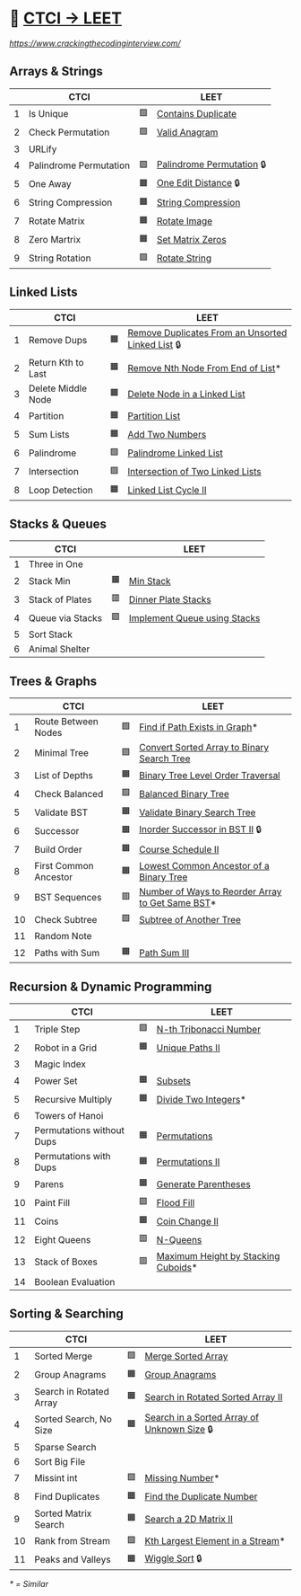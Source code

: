 📗 [CTCI -> LEET](https://leetcode.com/discuss/post/1152824/cracking-the-coding-interview-6th-editio-97nm/)
=================

_https://www.crackingthecodinginterview.com/_


Arrays & Strings
----------------

|    | CTCI                   |    | LEET 
|----|------------------------|----|-----
|  1 | Is Unique              | 🟩 | [Contains Duplicate](https://leetcode.com/problems/contains-duplicate/)
|  2 | Check Permutation      | 🟩 | [Valid Anagram](https://leetcode.com/problems/valid-anagram/)
|  3 | URLify                 | 
|  4 | Palindrome Permutation | 🟩 | [Palindrome Permutation](https://leetcode.com/problems/palindrome-permutation/) 🔒
|  5 | One Away               | 🟧 | [One Edit Distance](https://leetcode.com/problems/one-edit-distance/) 🔒
|  6 | String Compression     | 🟧 | [String Compression](https://leetcode.com/problems/string-compression/)
|  7 | Rotate Matrix          | 🟧 | [Rotate Image](https://leetcode.com/problems/rotate-image/)
|  8 | Zero Martrix           | 🟧 | [Set Matrix Zeros](https://leetcode.com/problems/set-matrix-zeroes/)
|  9 | String Rotation        | 🟩 | [Rotate String](https://leetcode.com/problems/rotate-string/)


Linked Lists
------------

|    | CTCI                   |    | LEET
|----|------------------------|----|-----
|  1 | Remove Dups            | 🟧 | [Remove Duplicates From an Unsorted Linked List](https://leetcode.com/problems/remove-duplicates-from-an-unsorted-linked-list/) 🔒
|  2 | Return Kth to Last     | 🟧 | [Remove Nth Node From End of List](https://leetcode.com/problems/remove-nth-node-from-end-of-list/)*
|  3 | Delete Middle Node     | 🟧 | [Delete Node in a Linked List](https://leetcode.com/problems/delete-node-in-a-linked-list/)
|  4 | Partition              | 🟧 | [Partition List](https://leetcode.com/problems/partition-list/)
|  5 | Sum Lists              | 🟧 | [Add Two Numbers](https://leetcode.com/problems/add-two-numbers/)
|  6 | Palindrome             | 🟩 | [Palindrome Linked List](https://leetcode.com/problems/palindrome-linked-list/)
|  7 | Intersection           | 🟩 | [Intersection of Two Linked Lists](https://leetcode.com/problems/intersection-of-two-linked-lists/)
|  8 | Loop Detection         | 🟧 | [Linked List Cycle II](https://leetcode.com/problems/linked-list-cycle-ii/)


Stacks & Queues
---------------

|    | CTCI                  |    | LEET
|----|-----------------------|----|-----
|  1 | Three in One          |    |
|  2 | Stack Min             | 🟧 | [Min Stack](https://leetcode.com/problems/min-stack/)
|  3 | Stack of Plates       | 🟥 | [Dinner Plate Stacks](https://leetcode.com/problems/dinner-plate-stacks/)
|  4 | Queue via Stacks      | 🟩 | [Implement Queue using Stacks](https://leetcode.com/problems/implement-queue-using-stacks/)
|  5 | Sort Stack            |    |
|  6 | Animal Shelter        |    |


Trees & Graphs
--------------

|    | CTCI                  |    | LEET
|----|-----------------------|----|-----
|  1 | Route Between Nodes   | 🟩 | [Find if Path Exists in Graph](https://leetcode.com/problems/find-if-path-exists-in-graph/)*
|  2 | Minimal Tree          | 🟩 | [Convert Sorted Array to Binary Search Tree](https://leetcode.com/problems/convert-sorted-array-to-binary-search-tree/)
|  3 | List of Depths        | 🟧 | [Binary Tree Level Order Traversal](https://leetcode.com/problems/binary-tree-level-order-traversal/)
|  4 | Check Balanced        | 🟩 | [Balanced Binary Tree](https://leetcode.com/problems/balanced-binary-tree/)
|  5 | Validate BST          | 🟧 | [Validate Binary Search Tree](https://leetcode.com/problems/validate-binary-search-tree/)
|  6 | Successor             | 🟧 | [Inorder Successor in BST II](https://leetcode.com/problems/inorder-successor-in-bst-ii/) 🔒
|  7 | Build Order           | 🟧 | [Course Schedule II](https://leetcode.com/problems/course-schedule-ii/)
|  8 | First Common Ancestor | 🟧 | [Lowest Common Ancestor of a Binary Tree](https://leetcode.com/problems/lowest-common-ancestor-of-a-binary-tree/)
|  9 | BST Sequences         | 🟥 | [Number of Ways to Reorder Array to Get Same BST](https://leetcode.com/problems/number-of-ways-to-reorder-array-to-get-same-bst/)*
| 10 | Check Subtree         | 🟩 | [Subtree of Another Tree](https://leetcode.com/problems/subtree-of-another-tree/)
| 11 | Random Note           |    |
| 12 | Paths with Sum        | 🟧 | [Path Sum III](https://leetcode.com/problems/path-sum-iii/)


Recursion & Dynamic Programming
-------------------------------

|    | CTCI                      |    | LEET
|----|---------------------------|----|-----
|  1 | Triple Step               | 🟩 | [N-th Tribonacci Number](https://leetcode.com/problems/n-th-tribonacci-number/)
|  2 | Robot in a Grid           | 🟧 | [Unique Paths II](https://leetcode.com/problems/unique-paths-ii/)
|  3 | Magic Index               |    |
|  4 | Power Set                 | 🟧 | [Subsets](https://leetcode.com/problems/subsets/)
|  5 | Recursive Multiply        | 🟧 | [Divide Two Integers](https://leetcode.com/problems/divide-two-integers/)*
|  6 | Towers of Hanoi           |    |
|  7 | Permutations without Dups | 🟧 | [Permutations](https://leetcode.com/problems/permutations/)
|  8 | Permutations with Dups    | 🟧 | [Permutations II](https://leetcode.com/problems/permutations-ii/)
|  9 | Parens                    | 🟧 | [Generate Parentheses](https://leetcode.com/problems/generate-parentheses/)
| 10 | Paint Fill                | 🟩 | [Flood Fill](https://leetcode.com/problems/flood-fill/)
| 11 | Coins                     | 🟧 | [Coin Change II](https://leetcode.com/problems/coin-change-2/)
| 12 | Eight Queens              | 🟥 | [N-Queens](https://leetcode.com/problems/n-queens/)
| 13 | Stack of Boxes            | 🟥 | [Maximum Height by Stacking Cuboids](https://leetcode.com/problems/maximum-height-by-stacking-cuboids/)*
| 14 | Boolean Evaluation        |    |


Sorting & Searching
-------------------

|    | CTCI                      |    | LEET
|----|---------------------------|----|-----
|  1 | Sorted Merge              | 🟩 | [Merge Sorted Array](https://leetcode.com/problems/merge-sorted-array/)
|  2 | Group Anagrams            | 🟧 | [Group Anagrams](https://leetcode.com/problems/group-anagrams/)
|  3 | Search in Rotated Array   | 🟧 | [Search in Rotated Sorted Array II](https://leetcode.com/problems/search-in-rotated-sorted-array-ii/)
|  4 | Sorted Search, No Size    | 🟧 | [Search in a Sorted Array of Unknown Size](https://leetcode.com/problems/search-in-a-sorted-array-of-unknown-size/) 🔒
|  5 | Sparse Search             |    |
|  6 | Sort Big File             |    |
|  7 | Missint int               | 🟩 | [Missing Number](https://leetcode.com/problems/missing-number/)*
|  8 | Find Duplicates           | 🟧 | [Find the Duplicate Number](https://leetcode.com/problems/find-the-duplicate-number/)
|  9 | Sorted Matrix Search      | 🟧 | [Search a 2D Matrix II](https://leetcode.com/problems/search-a-2d-matrix-ii/)
| 10 | Rank from Stream          | 🟩 | [Kth Largest Element in a Stream](https://leetcode.com/problems/kth-largest-element-in-a-stream/)*
| 11 | Peaks and Valleys         | 🟧 | [Wiggle Sort](https://leetcode.com/problems/wiggle-sort/) 🔒


_* = Similar_
